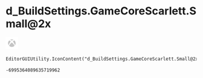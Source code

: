 # d_BuildSettings.GameCoreScarlett.Small@2x
![](/img/d_BuildSettings.GameCoreScarlett.Small@2x.png)

``` CSharp
EditorGUIUtility.IconContent("d_BuildSettings.GameCoreScarlett.Small@2x")
```
```
-6995364089635719962
```
